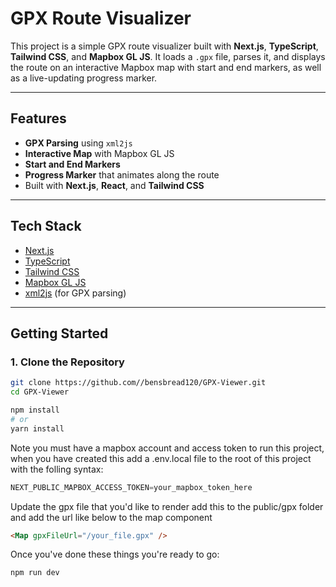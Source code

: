 # GPX Route Visualizer

This project is a simple GPX route visualizer built with **Next.js**, **TypeScript**, **Tailwind CSS**, and **Mapbox GL JS**. It loads a `.gpx` file, parses it, and displays the route on an interactive Mapbox map with start and end markers, as well as a live-updating progress marker.

---

## Features

- **GPX Parsing** using `xml2js`
- **Interactive Map** with Mapbox GL JS
- **Start and End Markers**
- **Progress Marker** that animates along the route
- Built with **Next.js**, **React**, and **Tailwind CSS**

---

## Tech Stack

- [Next.js](https://nextjs.org/)
- [TypeScript](https://www.typescriptlang.org/)
- [Tailwind CSS](https://tailwindcss.com/)
- [Mapbox GL JS](https://docs.mapbox.com/mapbox-gl-js/)
- [xml2js](https://www.npmjs.com/package/xml2js) (for GPX parsing)

---

## Getting Started

### 1. Clone the Repository

```bash
git clone https://github.com//bensbread120/GPX-Viewer.git
cd GPX-Viewer

npm install
# or
yarn install
```

Note you must have a mapbox account and access token to run this project, when you have created this add a .env.local file to the root of this project with the folling syntax:
```javascript
NEXT_PUBLIC_MAPBOX_ACCESS_TOKEN=your_mapbox_token_here
```
Update the gpx file that you'd like to render add this to the public/gpx folder and add the url like below to the map component
```html
<Map gpxFileUrl="/your_file.gpx" />
```
Once you've done these things you're ready to go:
```bash
npm run dev
```